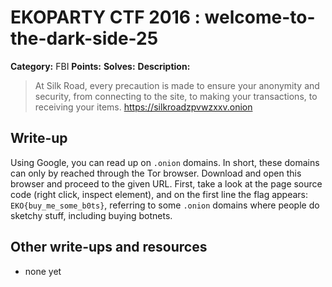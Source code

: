 # EKOPARTY CTF 2016 : welcome-to-the-dark-side-25

**Category:** FBI
**Points:**
**Solves:**
**Description:**

> At Silk Road, every precaution is made to ensure your anonymity and security, from connecting to the site, to making your transactions, to receiving your items. <https://silkroadzpvwzxxv.onion>


## Write-up

Using Google, you can read up on `.onion` domains. In short, these domains can only by reached through the Tor browser. Download and open this browser and proceed to the given URL. First, take a look at the page source code (right click, inspect element), and on the first line the flag appears: `EKO{buy_me_some_b0ts}`, referring to some `.onion` domains where people do sketchy stuff, including buying botnets.

## Other write-ups and resources

* none yet
